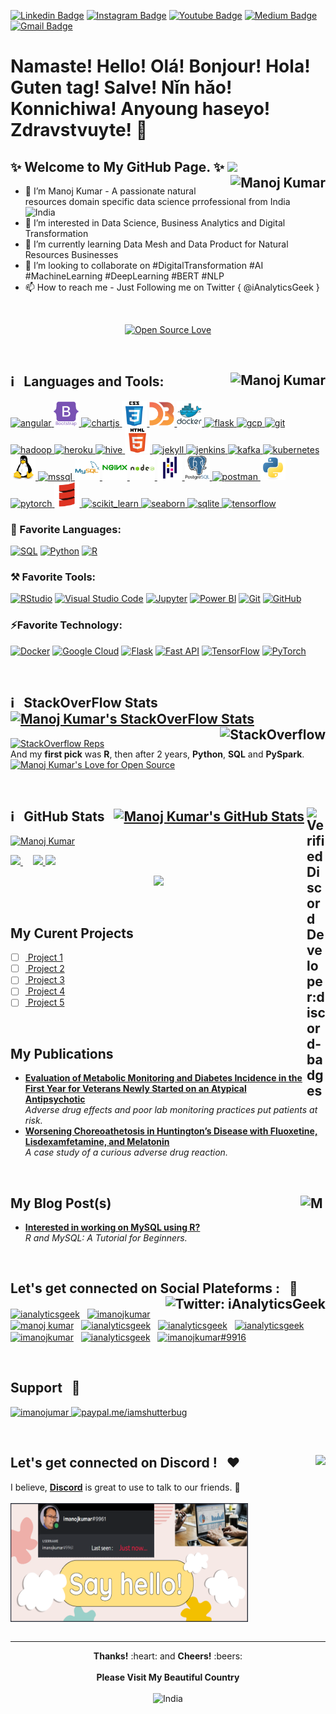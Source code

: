 [![Linkedin Badge](https://img.shields.io/badge/-imanojkumar-blue?style=flat-square&logo=Linkedin&logoColor=white&link=https://www.linkedin.com/in/imanojkumar/)](https://www.linkedin.com/in/imanojkumar/)
[![Instagram Badge](https://img.shields.io/badge/-ianalyticsgeek-purple?style=flat-square&logo=instagram&logoColor=white&link=https://instagram.com/ianalyticsgeek/)](https://instagram.com/ianalyticsgeek)
[![Youtube Badge](https://img.shields.io/badge/-ianalyticsgeek-darkred?style=flat-square&logo=youtube&logoColor=white&link=https://www.youtube.com/c/iAnalyticsGeek)](https://www.youtube.com/c/iAnalyticsGeek)
[![Medium Badge](https://img.shields.io/badge/-@imanojkumar-03a57a?style=flat-square&labelColor=000000&logo=Medium&link=https://medium.com/@imanojkumar/)](https://medium.com/@imanojkumar)
[![Gmail Badge](https://img.shields.io/badge/-manojkumar74138005@gmail.com-c14438?style=flat-square&logo=Gmail&logoColor=white&link=mailto:manojkumar74138005@gmail.com)](mailto:manojkumar74138005@gmail.com)


# Namaste! Hello! Olá! Bonjour! Hola! Guten tag! Salve! Nǐn hǎo! Konnichiwa! Anyoung haseyo! Zdravstvuyte! 👋 

## ✨ Welcome to My GitHub Page. ✨ <a href="#"><img src="https://raw.githubusercontent.com/MartinHeinz/MartinHeinz/master/wave.gif" width="20px"></a> <a href="#"><img src="https://komarev.com/ghpvc/?username=imanojkumar&label=Profile%20views&color=0e75b6&style=flat" alt="Manoj Kumar" align="right" /></a>

- 👋 I’m Manoj Kumar - A passionate natural resources domain specific data science prrofessional from India &nbsp; <img src="https://raw.githubusercontent.com/madebybowtie/FlagKit/master/Assets/SVG/IN.svg" height="15" alt="India" />
- 👀 I’m interested in Data Science, Business Analytics and Digital Transformation
- 🌱 I’m currently learning Data Mesh and Data Product for Natural Resources Businesses
- 💞️ I’m looking to collaborate on #DigitalTransformation #AI #MachineLearning #DeepLearning #BERT #NLP
- 📫 How to reach me - Just Following me on Twitter { @iAnalyticsGeek }

<br>

<p align="center">
<a href="https://github.com/imanojkumar" target="_blank"><img src="https://badges.frapsoft.com/os/v3/open-source.svg?v=103" alt="Open Source Love"></a>
</p>

<br>

<h2>
    ℹ️ &nbsp; <strong>Languages and Tools: </strong> <a href="https://twitter.com/ianalyticsgeek" target="blank"> <img src="https://img.shields.io/twitter/follow/ianalyticsgeek?logo=twitter&style=for-the-badge" alt="Manoj Kumar"  align="right" /></a>
</h2>

<p align="left"> 
    <a href="https://angular.io" target="_blank" rel="noreferrer"> 
        <img src="https://angular.io/assets/images/logos/angular/angular.svg" alt="angular" width="40" height="40"/> 
    </a> 
    <a href="https://getbootstrap.com" target="_blank" rel="noreferrer"> 
        <img src="https://raw.githubusercontent.com/devicons/devicon/master/icons/bootstrap/bootstrap-plain-wordmark.svg" alt="bootstrap" width="40" height="40"/> 
    </a> 
    <a href="https://www.chartjs.org" target="_blank" rel="noreferrer"> 
        <img src="https://www.chartjs.org/media/logo-title.svg" alt="chartjs" width="40" height="40"/> </a> 
    <a href="https://www.w3schools.com/css/" target="_blank" rel="noreferrer"> 
        <img src="https://raw.githubusercontent.com/devicons/devicon/master/icons/css3/css3-original-wordmark.svg" alt="css3" width="40" height="40"/> 
    </a> 
    <a href="https://d3js.org/" target="_blank" rel="noreferrer"> 
        <img src="https://raw.githubusercontent.com/devicons/devicon/master/icons/d3js/d3js-original.svg" alt="d3js" width="40" height="40"/> 
    </a> 
    <a href="https://www.docker.com/" target="_blank" rel="noreferrer"> 
        <img src="https://raw.githubusercontent.com/devicons/devicon/master/icons/docker/docker-original-wordmark.svg" alt="docker" width="40" height="40"/> 
    </a> 
    <a href="https://flask.palletsprojects.com/" target="_blank" rel="noreferrer"> 
        <img src="https://www.vectorlogo.zone/logos/pocoo_flask/pocoo_flask-icon.svg" alt="flask" width="40" height="40"/> 
    </a> 
    <a href="https://cloud.google.com" target="_blank" rel="noreferrer"> 
        <img src="https://www.vectorlogo.zone/logos/google_cloud/google_cloud-icon.svg" alt="gcp" width="40" height="40"/> 
    </a> 
    <a href="https://git-scm.com/" target="_blank" rel="noreferrer"> 
        <img src="https://www.vectorlogo.zone/logos/git-scm/git-scm-icon.svg" alt="git" width="40" height="40"/> 
    </a> 
    <a href="https://hadoop.apache.org/" target="_blank" rel="noreferrer"> 
        <img src="https://www.vectorlogo.zone/logos/apache_hadoop/apache_hadoop-icon.svg" alt="hadoop" width="40" height="40"/> 
    </a> 
    <a href="https://heroku.com" target="_blank" rel="noreferrer"> 
        <img src="https://www.vectorlogo.zone/logos/heroku/heroku-icon.svg" alt="heroku" width="40" height="40"/> 
    </a> 
    <a href="https://hive.apache.org/" target="_blank" rel="noreferrer"> 
        <img src="https://www.vectorlogo.zone/logos/apache_hive/apache_hive-icon.svg" alt="hive" width="40" height="40"/> 
    </a> 
    <a href="https://www.w3.org/html/" target="_blank" rel="noreferrer"> 
        <img src="https://raw.githubusercontent.com/devicons/devicon/master/icons/html5/html5-original-wordmark.svg" alt="html5" width="40" height="40"/> 
    </a> 
    <a href="https://jekyllrb.com/" target="_blank" rel="noreferrer"> <img src="https://www.vectorlogo.zone/logos/jekyllrb/jekyllrb-icon.svg" alt="jekyll" width="40" height="40"/> 
    </a> 
    <a href="https://www.jenkins.io" target="_blank" rel="noreferrer"> 
        <img src="https://www.vectorlogo.zone/logos/jenkins/jenkins-icon.svg" alt="jenkins" width="40" height="40"/> 
    </a> 
    <a href="https://kafka.apache.org/" target="_blank" rel="noreferrer"> 
        <img src="https://www.vectorlogo.zone/logos/apache_kafka/apache_kafka-icon.svg" alt="kafka" width="40" height="40"/>
    </a> 
    <a href="https://kubernetes.io" target="_blank" rel="noreferrer"> 
        <img src="https://www.vectorlogo.zone/logos/kubernetes/kubernetes-icon.svg" alt="kubernetes" width="40" height="40"/> 
    </a> 
    <a href="https://www.linux.org/" target="_blank" rel="noreferrer"> 
        <img src="https://raw.githubusercontent.com/devicons/devicon/master/icons/linux/linux-original.svg" alt="linux" width="40" height="40"/> 
    </a> 
    <a href="https://www.microsoft.com/en-us/sql-server" target="_blank" rel="noreferrer"> 
        <img src="https://www.svgrepo.com/show/303229/microsoft-sql-server-logo.svg" alt="mssql" width="40" height="40"/>
    </a> 
    <a href="https://www.mysql.com/" target="_blank" rel="noreferrer"> 
        <img src="https://raw.githubusercontent.com/devicons/devicon/master/icons/mysql/mysql-original-wordmark.svg" alt="mysql" width="40" height="40"/> 
    </a> 
    <a href="https://www.nginx.com" target="_blank" rel="noreferrer"> 
        <img src="https://raw.githubusercontent.com/devicons/devicon/master/icons/nginx/nginx-original.svg" alt="nginx" width="40" height="40"/> 
    </a> 
    <a href="https://nodejs.org" target="_blank" rel="noreferrer"> 
        <img src="https://raw.githubusercontent.com/devicons/devicon/master/icons/nodejs/nodejs-original-wordmark.svg" alt="nodejs" width="40" height="40"/> 
    </a> 
    <a href="https://pandas.pydata.org/" target="_blank" rel="noreferrer"> 
        <img src="https://raw.githubusercontent.com/devicons/devicon/2ae2a900d2f041da66e950e4d48052658d850630/icons/pandas/pandas-original.svg" alt="pandas" width="40" height="40"/>
    </a> 
    <a href="https://www.postgresql.org" target="_blank" rel="noreferrer"> 
        <img src="https://raw.githubusercontent.com/devicons/devicon/master/icons/postgresql/postgresql-original-wordmark.svg" alt="postgresql" width="40" height="40"/> 
    </a> 
    <a href="https://postman.com" target="_blank" rel="noreferrer"> 
        <img src="https://www.vectorlogo.zone/logos/getpostman/getpostman-icon.svg" alt="postman" width="40" height="40"/>
    </a> 
    <a href="https://www.python.org" target="_blank" rel="noreferrer"> 
        <img src="https://raw.githubusercontent.com/devicons/devicon/master/icons/python/python-original.svg" alt="python" width="40" height="40"/> 
    </a> 
    <a href="https://pytorch.org/" target="_blank" rel="noreferrer"> 
        <img src="https://www.vectorlogo.zone/logos/pytorch/pytorch-icon.svg" alt="pytorch" width="40" height="40"/> 
    </a> 
    <a href="https://www.scala-lang.org" target="_blank" rel="noreferrer"> 
        <img src="https://raw.githubusercontent.com/devicons/devicon/master/icons/scala/scala-original.svg" alt="scala" width="40" height="40"/> 
    </a> 
    <a href="https://scikit-learn.org/" target="_blank" rel="noreferrer"> 
        <img src="https://upload.wikimedia.org/wikipedia/commons/0/05/Scikit_learn_logo_small.svg" alt="scikit_learn" width="40" height="40"/> 
    </a> 
    <a href="https://seaborn.pydata.org/" target="_blank" rel="noreferrer"> 
        <img src="https://seaborn.pydata.org/_images/logo-mark-lightbg.svg" alt="seaborn" width="40" height="40"/> 
    </a> 
    <a href="https://www.sqlite.org/" target="_blank" rel="noreferrer"> 
        <img src="https://www.vectorlogo.zone/logos/sqlite/sqlite-icon.svg" alt="sqlite" width="40" height="40"/> 
    </a> 
    <a href="https://www.tensorflow.org" target="_blank" rel="noreferrer"> 
        <img src="https://www.vectorlogo.zone/logos/tensorflow/tensorflow-icon.svg" alt="tensorflow" width="40" height="40"/> 
    </a> 
</p>

<h3>📄 Favorite Languages:</h3>
<p>
<a href="#" target="_blank" alt="SQL"><img alt="SQL" src="https://img.shields.io/badge/-SQL-%2312100E.svg?logo=microsoft-sql-server&logoColor=red&style=for-the-badge"/></a> 
<a href="#" target="_blank" alt="Python"><img alt="Python" src="https://img.shields.io/badge/Python-%2312100E.svg?logo=python&style=for-the-badge&logoColor=yellow"/></a> 
<a href="#" target="_blank" alt="R"><img alt="R" src="https://img.shields.io/badge/R-%2312100E.svg?logo=r&style=for-the-badge&logoColor=blue"/></a> 
</p>

<h3>⚒ Favorite Tools:</h3>
<p>
    <a href="#" target="_blank" alt="RStudio"><img alt="RStudio" src="https://img.shields.io/badge/RStudio-black?logo=RStudio&style=for-the-badge"/></a>
    <a href="#" target="_blank" alt="Visual Studio Code"><img alt="Visual Studio Code" src="https://img.shields.io/badge/Visual%20Studio%20Code-%2312100E.svg?logo=visual-studio-code&style=for-the-badge&logoColor=blue"/></a>
    <a href="#" target="_blank" alt="Jupyter"><img alt="Jupyter" src="https://img.shields.io/badge/Jupyter-black?logo=Jupyter&style=for-the-badge"/></a>
    <a href="#" target="_blank" alt="Power BI"><img alt="Power BI" src="https://img.shields.io/badge/PowerBI-black?logo=Power%20BI&logoColor=yellow&style=for-the-badge"/></a> 
    <a href="#" target="_blank" alt="Git"><img alt="Git" src="https://img.shields.io/badge/Git-%2312100E.svg?logo=git&style=for-the-badge"/></a> 
    <a href="#" target="_blank" alt="GitHub"><img alt="GitHub" src="https://img.shields.io/badge/GitHub-black?logo=GitHub&style=for-the-badge"/></a>
</p>

<h3>⚡Favorite Technology:</h3>
<p>
    <a href="#" target="_blank" alt="Docker"><img alt="Docker" src="https://img.shields.io/badge/Docker-black?logo=Docker&style=for-the-badge"/></a>
    <a href="#" target="_blank" alt="Google Cloud"><img alt="Google Cloud" src="https://img.shields.io/badge/Google%20Cloud-%2312100E.svg?logo=google-cloud&style=for-the-badge&logoColor=blue"/></a>
    <a href="#" target="_blank" alt="Flask"><img alt="Flask" src="https://img.shields.io/badge/Flask-black?logo=Flask&style=for-the-badge"/></a>
    <a href="#" target="_blank" alt="Fast API"><img alt="Fast API" src="https://img.shields.io/badge/fastapi-black?logo=fastapi&logoColor=yellow&style=for-the-badge"/></a> 
    <a href="#" target="_blank" alt="TensorFlow"><img alt="TensorFlow" src="https://img.shields.io/badge/TensorFlow-%2312100E.svg?logo=TensorFlow&style=for-the-badge"/></a> 
    <a href="#" target="_blank" alt="PyTorch"><img alt="PyTorch" src="https://img.shields.io/badge/PyTorch-black?logo=PyTorch&style=for-the-badge"/></a>
</p>

<br>

<h2>
    ℹ️ &nbsp; <strong> StackOverFlow Stats </strong> &nbsp;
    <a href="#">
         <img width="30px" src="https://res.cloudinary.com/anuraghazra/image/upload/v1594908242/logo_ccswme.svg" alt="Manoj Kumar's StackOverFlow Stats" />
    </a>
    <a href="https://stackoverflow.com/users/4026992/manoj-kumar" target="_blank">
        <img alt="StackOverflow" src="https://stackoverflow-badge.vercel.app/?userID=4026992" align="right" />
    </a>
</h2>

<p align="left">
    <a href="https://stackoverflow.com/users/4026992/manoj-kumar" target="_blank">
        <img alt="StackOverflow Reps" src="https://serverless-api-ebon.vercel.app/api?years=8" />
    </a>
    <br>
    And my <b>first pick</b> was <b>R</b>, then after 2 years, <b>Python</b>, <b>SQL</b> and <b>PySpark</b>. 
    <a href="https://github.com/imanojkumar" target="_blank">
     <img src="https://badges.frapsoft.com/os/v3/open-source.svg?v=103" alt="Manoj Kumar's Love for Open Source" />
    </a>
</p>

<br>

<h2>
    ℹ️ &nbsp; <strong> GitHub Stats </strong> &nbsp;
    <a href="#">
         <img width="30px" src="https://res.cloudinary.com/anuraghazra/image/upload/v1594908242/logo_ccswme.svg" alt="Manoj Kumar's GitHub Stats" />
    </a>
    <a href="#">
        <img alt="Verified Discord Developer:discord-badges" width="30px" src="https://cdn.discordapp.com/emojis/815622226548228106.gif" align="right"/>
    </a>
    
</h2>

<p align="left"> 
    <a href="#">
        <img src="https://github-profile-trophy.vercel.app/?username=imanojkumar&title=Repositories,Stars,Followers,Commit,PullRequest&margin-w=15&theme=monokai" alt="Manoj Kumar" />
    </a> 
</p>

<p>
    <a href="#">
        <img src="https://github-readme-stats.vercel.app/api?username=imanojkumar&layout=compact&show_icons=true&theme=flag-india" style="width:380px;"/>
    </a> &nbsp;&nbsp;&nbsp;
    <a href="#">
        <img src="https://github-readme-stats.vercel.app/api/top-langs/?username=imanojkumar&layout=compact&theme=vision-friendly-dark&hide=javascript,html,css&langs_count=4" style="width:300px;/>
    </a>
</p>

<p align="center">
    <a href="https://github.com/iManojKumar">
        <img src="https://github-readme-streak-stats.herokuapp.com?user=imanojkumar&theme=tokyonight" />
    </a>
</p>
                                                                                                     
<p align="center">
    <a href="#">
        <img src="https://activity-graph.herokuapp.com/graph?username=imanojkumar&bg_color=0a0047&color=ffffff&line=00ff99&point=ffffff&area=true&hide_border=true"/>
    </a>
</p>

<br>

<h2>My Curent Projects</h2>

* [ ] <a href="https://selenium-python.readthedocs.io/installation.html#drivers" target="_blank"> Project 1 </a>
* [ ] <a href="https://selenium-python.readthedocs.io/installation.html#drivers" target="_blank"> Project 2 </a>
* [ ] <a href="https://selenium-python.readthedocs.io/installation.html#drivers" target="_blank"> Project 3 </a>
* [ ] <a href="https://selenium-python.readthedocs.io/installation.html#drivers" target="_blank"> Project 4 </a>
* [ ] <a href="https://selenium-python.readthedocs.io/installation.html#drivers" target="_blank"> Project 5 </a>
                                                                                                
<br>

<h2>My Publications</h2>
<ul>
  <li>
  <a href="https://www.mdedge.com/fedprac/article/231303/diabetes/evaluation-metabolic-monitoring-and-diabetes-incidence-first-year"><b>Evaluation of Metabolic Monitoring and Diabetes Incidence in the First Year for Veterans Newly Started on an Atypical Antipsychotic</b></a><br/><i>Adverse drug effects and poor lab monitoring practices put patients at risk.</i>
  </li>
  <li><a href="https://www.ncbi.nlm.nih.gov/pmc/articles/PMC6145609/"><b>Worsening Choreoathetosis in Huntington’s Disease with Fluoxetine, Lisdexamfetamine, and Melatonin</b></a><br/><i>A case study of a curious adverse drug reaction.</i></li>
</ul>

<br>
                                                                     
<h2>My Blog Post(s)
    <a href="#">
        <img alt="My Blogs" width="40px" height="30px" src="https://img.shields.io/badge/WordPress-%23117AC9.svg?style=for-the-badge&logo=WordPress&logoColor=white" align="right"/>
    </a>
</h2>
<ul>
  <li><a href="https://mkmanu.wordpress.com/2014/07/24/r-and-mysql-a-tutorial-for-beginners/" target="_blank"><b>Interested in working on MySQL using R?</b></a><br/><i>R and MySQL: A Tutorial for Beginners.</i></li>
</ul>
                                                                                                
<br>

<h2>
    Let's get connected on <strong> Social Plateforms :</strong> &nbsp; 🤝
    <a href="https://twitter.com/iAnalyticsGeek" target="_blank">
    <img alt="Twitter: iAnalyticsGeek" src="https://img.shields.io/twitter/follow/iAnalyticsGeek.svg?style=social" target="_blank" align="right"/>
  </a>
</h2>

<p align="left">
<a href="https://twitter.com/ianalyticsgeek" target="blank"><img align="center" src="https://raw.githubusercontent.com/rahuldkjain/github-profile-readme-generator/master/src/images/icons/Social/twitter.svg" alt="ianalyticsgeek" height="40" width="40" /></a>&nbsp;&nbsp;
<a href="https://linkedin.com/in/imanojkumar" target="blank"><img align="center" src="https://raw.githubusercontent.com/rahuldkjain/github-profile-readme-generator/master/src/images/icons/Social/linked-in-alt.svg" alt="imanojkumar" height="40" width="40" /></a>&nbsp;&nbsp;
<a href="https://stackoverflow.com/users/manoj kumar" target="blank"><img align="center" src="https://raw.githubusercontent.com/rahuldkjain/github-profile-readme-generator/master/src/images/icons/Social/stack-overflow.svg" alt="manoj kumar" height="40" width="40" /></a>&nbsp;&nbsp;
<a href="https://kaggle.com/ianalyticsgeek" target="blank"><img align="center" src="https://raw.githubusercontent.com/rahuldkjain/github-profile-readme-generator/master/src/images/icons/Social/kaggle.svg" alt="ianalyticsgeek" height="40" width="40" /></a>&nbsp;&nbsp;
<a href="https://fb.com/ianalyticsgeek" target="blank"><img align="center" src="https://raw.githubusercontent.com/rahuldkjain/github-profile-readme-generator/master/src/images/icons/Social/facebook.svg" alt="ianalyticsgeek" height="40" width="40" /></a>&nbsp;&nbsp;
<a href="https://instagram.com/ianalyticsgeek" target="blank"><img align="center" src="https://raw.githubusercontent.com/rahuldkjain/github-profile-readme-generator/master/src/images/icons/Social/instagram.svg" alt="ianalyticsgeek" height="40" width="40" /></a>&nbsp;&nbsp;
<a href="https://medium.com/@imanojkumar" target="blank"><img align="center" src="https://raw.githubusercontent.com/rahuldkjain/github-profile-readme-generator/master/src/images/icons/Social/medium.svg" alt="imanojkumar" height="40" width="40" /></a>&nbsp;&nbsp;
<a href="https://www.youtube.com/c/ianalyticsgeek" target="blank"><img align="center" src="https://raw.githubusercontent.com/rahuldkjain/github-profile-readme-generator/master/src/images/icons/Social/youtube.svg" alt="ianalyticsgeek" height="40" width="40" /></a>&nbsp;&nbsp;
<a href="https://discord.gg/imanojkumar#9916" target="blank"><img align="center" src="https://raw.githubusercontent.com/rahuldkjain/github-profile-readme-generator/master/src/images/icons/Social/discord.svg" alt="imanojkumar#9916" height="40" width="40" /></a>
</p>

<br>

<h2>
    <b>Support</b> &nbsp; 🙏
</h2>

<p>
    <a href="https://www.buymeacoffee.com/imanojumar" target="_blank">
        <img src="https://cdn.buymeacoffee.com/buttons/v2/default-yellow.png" height="50" width="210" alt="imanojumar" />
    </a>
    <a href="https://www.paypal.me/iamshutterbug" target="_blank">
        <img src="https://ionicabizau.github.io/badges/paypal.svg" alt="paypal.me/iamshutterbug" height="50" width="210" />
    </a>
</p>

<br>

<h2>
    Let's get connected on <b>Discord !</b> &nbsp; ❤️
    <a href="https://github.com/iManojKumar" target="_blank">
    <img align="right" src="https://komarev.com/ghpvc/?username=imanojkumar&color=5865F2" />
    </a> 
</h2>
I believe, <strong> <a href="https://discord.com">Discord</a></strong> is great to use to talk to our friends. 🚀
<br><br>

<div>
    <a href="https://discord.com/channels/968531818414485564/968531819043647510" target="_blank">
        <img src="https://github.com/imanojkumar/imanojkumar/blob/main/images/discord2.PNG" height="190" width="380" align="center" alt="Manoj#9916:discord-profile"/>
    </a>
</div>
                                                                                                                
<br>
<hr>
<p align="center">
<b>Thanks!</b> :heart: and <b>Cheers!</b> :beers:
<br><br>
<b>Please Visit My Beautiful Country</b> <br><br>
<img alt="India" height="85" src="https://raw.githubusercontent.com/madebybowtie/FlagKit/master/Assets/SVG/IN.svg"/>
</p>
                                                                                                                
